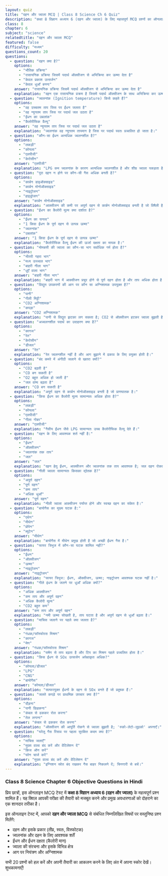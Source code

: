 ```yaml
---
layout: quiz
title: "दहन और ज्वाला MCQ | Class 8 Science Ch 6 Quiz"
description: "कक्षा 8 विज्ञान अध्याय 6 (दहन और ज्वाला) के लिए महत्वपूर्ण MCQ प्रश्नों का ऑनलाइन टेस्ट। परीक्षा की तैयारी के लिए Objective Questions हल करें।"
class: 8
chapter: 6
subject: "science"
relatedtitle: "दहन और ज्वाला MCQ"
featured: false
difficulty: "मध्यम"
questions_count: 20
questions:
  - question: "दहन क्या है?"
    options:
      - "भौतिक प्रक्रिया"
      - "रासायनिक प्रक्रिया जिसमें पदार्थ ऑक्सीजन से अभिक्रिया कर ऊष्मा देता है"
      - "केवल प्रकाश उत्सर्जन"
      - "केवल धुआँ बनना"
    answer: "रासायनिक प्रक्रिया जिसमें पदार्थ ऑक्सीजन से अभिक्रिया कर ऊष्मा देता है"
    explanation: "दहन एक रासायनिक प्रक्रम है जिसमें पदार्थ ऑक्सीजन के साथ अभिक्रिया कर ऊष्मा और प्रायः प्रकाश देता है।"
  - question: "ज्वलनांक (Ignition temperature) किसे कहते हैं?"
    options:
      - "वह उच्चतम ताप जिस पर ईंधन जलता है"
      - "वह न्यूनतम ताप जिस पर पदार्थ जल उठता है"
      - "ईंधन का उबलांक"
      - "कैलोरीफिक वैल्यू"
    answer: "वह न्यूनतम ताप जिस पर पदार्थ जल उठता है"
    explanation: "ज्वलनांक वह न्यूनतम तापमान है जिस पर पदार्थ स्वतः प्रज्वलित हो जाता है।"
  - question: "कौन-सा ईंधन अत्यधिक ज्वलनशील है?"
    options:
      - "लकड़ी"
      - "कोयला"
      - "एलपीजी"
      - "केरोसीन"
    answer: "एलपीजी"
    explanation: "LPG कम ज्वलनांक के कारण अत्यधिक ज्वलनशील है और शीघ्र ज्वाला पकड़ता है।"
  - question: "पूरा दहन न होने पर कौन-सी गैस अधिक बनती है?"
    options:
      - "कार्बन डाइऑक्साइड"
      - "कार्बन मोनोऑक्साइड"
      - "नाइट्रोजन"
      - "हाइड्रोजन"
    answer: "कार्बन मोनोऑक्साइड"
    explanation: "आक्सीजन की कमी पर अपूर्ण दहन से कार्बन मोनोऑक्साइड बनती है जो विषैली है।"
  - question: "ईंधन का कैलोरी मूल्य क्या दर्शाता है?"
    options:
      - "ईंधन का घनत्व"
      - "1 किग्रा ईंधन के पूर्ण दहन से उत्पन्न ऊष्मा"
      - "ज्वलनांक"
      - "उबलांक"
    answer: "1 किग्रा ईंधन के पूर्ण दहन से उत्पन्न ऊष्मा"
    explanation: "कैलोरीफिक वैल्यू ईंधन की ऊर्जा दक्षता का मापक है।"
  - question: "मोमबत्ती की ज्वाला का कौन-सा भाग सर्वाधिक गर्म होता है?"
    options:
      - "भीतरी गहरा भाग"
      - "मध्य उज्ज्वल भाग"
      - "बाहरी नीला भाग"
      - "धुएँ वाला भाग"
    answer: "बाहरी नीला भाग"
    explanation: "बाहरी भाग में आक्सीजन प्रचुर होने से पूर्ण दहन होता है और ताप अधिक होता है।"
  - question: "विद्युत उपकरणों की आग पर कौन सा अग्निशामक उपयुक्त है?"
    options:
      - "पानी"
      - "गीली मिट्टी"
      - "CO2 अग्निशामक"
      - "कपड़ा"
    answer: "CO2 अग्निशामक"
    explanation: "पानी से विद्युत झटका लग सकता है; CO2 से ऑक्सीजन हटकर ज्वाला बुझती है।"
  - question: "अज्वलनशील पदार्थ का उदाहरण क्या है?"
    options:
      - "कागज"
      - "रेत"
      - "केरोसीन"
      - "डीजल"
    answer: "रेत"
    explanation: "रेत ज्वलनशील नहीं है और आग बुझाने में ढकाव के लिए प्रयुक्त होती है।"
  - question: "बंद कमरे में अंगीठी जलाने से खतरा क्यों?"
    options:
      - "CO2 बढ़ती है"
      - "CO बन सकती है"
      - "O2 बहुत अधिक हो जाती है"
      - "जल वाष्प बढ़ता है"
    answer: "CO बन सकती है"
    explanation: "अपूर्ण दहन से कार्बन मोनोऑक्साइड बनती है जो प्राणघातक है।"
  - question: "किस ईंधन का कैलोरी मूल्य सामान्यतः अधिक होता है?"
    options:
      - "लकड़ी"
      - "कोयला"
      - "एलपीजी"
      - "गीला गोबर"
    answer: "एलपीजी"
    explanation: "गैसीय ईंधन जैसे LPG सामान्यतः उच्च कैलोरीफिक वैल्यू देते हैं।"
  - question: "दहन के लिए आवश्यक शर्त नहीं है:"
    options:
      - "ईंधन"
      - "ऑक्सीजन"
      - "ज्वलनांक तक ताप"
      - "जल"
    answer: "जल"
    explanation: "दहन हेतु ईंधन, आक्सीजन और ज्वलनांक तक ताप आवश्यक है; जल दहन रोकता है।"
  - question: "नीली ज्वाला सामान्यतः किसका द्योतक है?"
    options:
      - "अपूर्ण दहन"
      - "पूर्ण दहन"
      - "कम ताप"
      - "अधिक धुआँ"
    answer: "पूर्ण दहन"
    explanation: "नीली ज्वाला आक्सीजन पर्याप्त होने और स्वच्छ दहन का संकेत है।"
  - question: "बायोगैस का मुख्य घटक है:"
    options:
      - "एथेन"
      - "मीथेन"
      - "प्रोपेन"
      - "ब्यूटेन"
    answer: "मीथेन"
    explanation: "बायोगैस में मीथेन प्रमुख होती है जो अच्छी ईंधन गैस है।"
  - question: "फायर त्रिभुज में कौन-सा घटक शामिल नहीं?"
    options:
      - "ईंधन"
      - "ऑक्सीजन"
      - "ऊष्मा"
      - "नाइट्रोजन"
    answer: "नाइट्रोजन"
    explanation: "फायर त्रिभुज: ईंधन, ऑक्सीजन, ऊष्मा; नाइट्रोजन आवश्यक घटक नहीं है।"
  - question: "गीले इंधन के जलने पर धुआँ अधिक क्यों?"
    options:
      - "अधिक आक्सीजन"
      - "कम ताप और अपूर्ण दहन"
      - "अधिक कैलोरी मूल्य"
      - "CO2 बहुत कम"
    answer: "कम ताप और अपूर्ण दहन"
    explanation: "नमी ऊष्मा सोखती है, ताप घटता है और अपूर्ण दहन से धुआँ बढ़ता है।"
  - question: "माचिस जलाने पर पहले क्या जलता है?"
    options:
      - "लकड़ी"
      - "गंधक/फॉस्फोरस मिश्रण"
      - "कागज"
      - "मेण"
    answer: "गंधक/फॉस्फोरस मिश्रण"
    explanation: "घर्षण से ताप बढ़ता है और टिप का मिश्रण पहले प्रज्वलित होता है।"
  - question: "किस ईंधन से SOx उत्सर्जन अपेक्षाकृत अधिक?"
    options:
      - "कोयला/डीजल"
      - "LPG"
      - "CNG"
      - "बायोगैस"
    answer: "कोयला/डीजल"
    explanation: "सल्फरयुक्त ईंधनों के दहन से SOx बनते हैं जो प्रदूषक हैं।"
  - question: "जलते कपड़े पर प्राथमिक उपचार क्या है?"
    options:
      - "दौड़ना"
      - "पानी छिड़कना"
      - "कंबल से ढककर रोल करना"
      - "तेल लगाना"
    answer: "कंबल से ढककर रोल करना"
    explanation: "ऑक्सीजन की आपूर्ति रोकने से ज्वाला बुझती है; 'रुको-लेटो-लुढ़को' अपनाएँ।"
  - question: "घरेलू गैस रिसाव पर पहला सुरक्षित कदम क्या है?"
    options:
      - "माचिस जलाएँ"
      - "मुख्य वाल्व बंद करें और वेंटिलेशन दें"
      - "फ्रिज ऑन करें"
      - "फोन चार्ज करें"
    answer: "मुख्य वाल्व बंद करें और वेंटिलेशन दें"
    explanation: "इग्निशन स्रोत बंद रखकर गैस बाहर निकलने दें; चिनगारी से बचें।"
---
```


### Class 8 Science Chapter 6 Objective Questions in Hindi

प्रिय छात्रों, इस ऑनलाइन MCQ टेस्ट में **कक्षा 8 विज्ञान अध्याय 6 (दहन और ज्वाला)** के महत्वपूर्ण प्रश्न शामिल हैं। यह क्विज़ आपकी परीक्षा की तैयारी को मजबूत करने और प्रमुख अवधारणाओं को दोहराने का एक शानदार तरीका है।

इस ऑनलाइन टेस्ट में, आपको **दहन और ज्वाला MCQ** से संबंधित निम्नलिखित विषयों पर वस्तुनिष्ठ प्रश्न मिलेंगे:
- दहन और इसके प्रकार (तीव्र, स्वतः, विस्फोटक)
- ज्वलनांक और दहन के लिए आवश्यक शर्तें
- ईंधन और ईंधन दक्षता (कैलोरी मान)
- ज्वाला की संरचना और इसके विभिन्न क्षेत्र
- आग पर नियंत्रण और अग्निशामक

सभी 20 प्रश्नों को हल करें और अपनी तैयारी का आकलन करने के लिए अंत में अपना स्कोर देखें। शुभकामनाएँ!